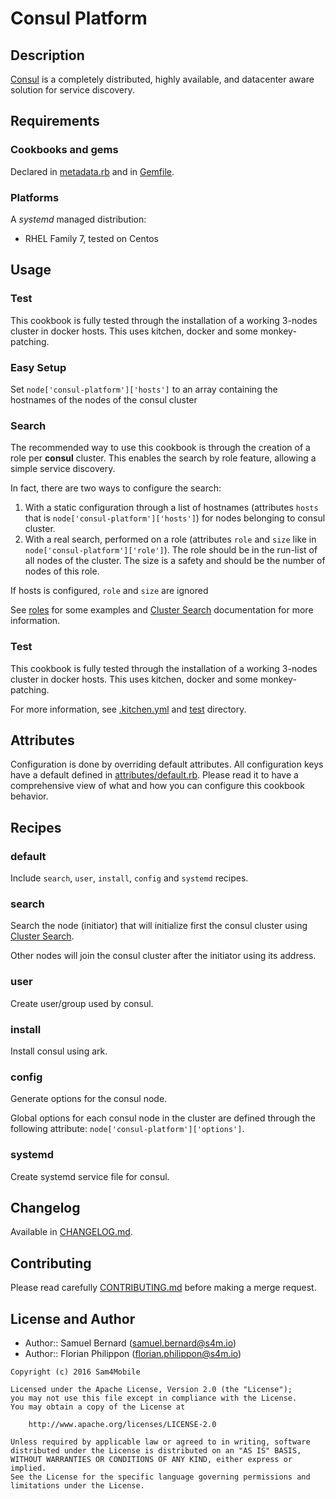 Consul Platform
=============

Description
-----------

[Consul](https://www.hashicorp.com/consul.html) is a completely distributed,
highly available, and datacenter aware solution for service discovery.

Requirements
------------

### Cookbooks and gems

Declared in [metadata.rb](metadata.rb) and in [Gemfile](Gemfile).

### Platforms

A *systemd* managed distribution:
- RHEL Family 7, tested on Centos

Usage
-----

### Test

This cookbook is fully tested through the installation of a working 3-nodes
cluster in docker hosts. This uses kitchen, docker and some monkey-patching.

### Easy Setup

Set `node['consul-platform']['hosts']` to an array containing the
hostnames of the nodes of the consul cluster

### Search

The recommended way to use this cookbook is through the creation of a role per
**consul** cluster. This enables the search by role feature, allowing a
simple service discovery.

In fact, there are two ways to configure the search:

1. With a static configuration through a list of hostnames (attributes `hosts`
   that is `node['consul-platform']['hosts']`) for nodes belonging to
   consul cluster.
2. With a real search, performed on a role (attributes `role` and `size`
   like in `node['consul-platform']['role']`).
   The role should be in the run-list of all nodes of the cluster.
   The size is a safety and should be the number of nodes of this role.

If hosts is configured, `role` and `size` are ignored

See [roles](test/integration/roles) for some examples and
[Cluster Search][cluster-search] documentation for more information.

### Test

This cookbook is fully tested through the installation of a working 3-nodes
cluster in docker hosts. This uses kitchen, docker and some monkey-patching.

For more information, see [.kitchen.yml](.kitchen.yml) and [test](test)
directory.


Attributes
----------

Configuration is done by overriding default attributes. All configuration keys
have a default defined in [attributes/default.rb](attributes/default.rb).
Please read it to have a comprehensive view of what and how you can configure
this cookbook behavior.

Recipes
-------

### default

Include `search`, `user`, `install`, `config` and `systemd` recipes.

### search

Search the node (initiator) that will initialize first the consul cluster
using [Cluster Search][cluster-search].

Other nodes will join the consul cluster after the initiator using its
address.

### user

Create user/group used by consul.

### install

Install consul using ark.

### config

Generate options for the consul node.

Global options for each consul node in the cluster are defined through
the following attribute: `node['consul-platform']['options']`.

### systemd

Create systemd service file for consul.

Changelog
---------

Available in [CHANGELOG.md](CHANGELOG.md).

Contributing
------------

Please read carefully [CONTRIBUTING.md](CONTRIBUTING.md) before making a merge
request.

License and Author
------------------

- Author:: Samuel Bernard (<samuel.bernard@s4m.io>)
- Author:: Florian Philippon (<florian.philippon@s4m.io>)

```text
Copyright (c) 2016 Sam4Mobile

Licensed under the Apache License, Version 2.0 (the "License");
you may not use this file except in compliance with the License.
You may obtain a copy of the License at

    http://www.apache.org/licenses/LICENSE-2.0

Unless required by applicable law or agreed to in writing, software
distributed under the License is distributed on an "AS IS" BASIS,
WITHOUT WARRANTIES OR CONDITIONS OF ANY KIND, either express or implied.
See the License for the specific language governing permissions and
limitations under the License.
```
[cluster-search]: https://supermarket.chef.io/cookbooks/cluster-search
